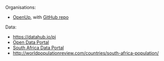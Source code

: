 Organisations:
* [OpenUp](https://openup.org.za/), with [GitHub repo](https://github.com/openupsa/)

Data: 
* https://datahub.io/pi
* [Open Data Portal](https://www.datafirst.uct.ac.za/dataportal/index.php/catalog/central)
* [South Africa Data Portal](http://southafrica.opendataforafrica.org/data)
* http://worldpopulationreview.com/countries/south-africa-population/
